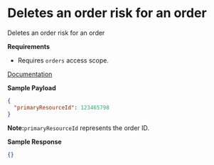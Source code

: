 # Deletes an order risk for an order

Deletes an order risk for an order

**Requirements**

- Requires `orders` access scope.

[Documentation](https://shopify.dev/docs/api/admin-rest/2023-01/resources/order-risk)

**Sample Payload**

```json
{
  "primaryResourceId": 123465798
}
```

**Note:**`primaryResourceId` represents the order ID.

**Sample Response**

```json
{}
```
